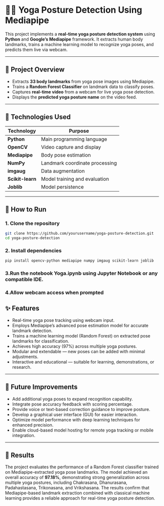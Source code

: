 # 🧘‍♀️ Yoga Posture Detection Using Mediapipe

This project implements a **real-time yoga posture detection system** using **Python** and **Google’s Mediapipe** framework. It extracts human body landmarks, trains a machine learning model to recognize yoga poses, and predicts them live via webcam.

---

## 🧠 Project Overview

- Extracts **33 body landmarks** from yoga pose images using Mediapipe.  
- Trains a **Random Forest Classifier** on landmark data to classify poses.  
- Captures **real-time video** from a webcam for live yoga pose detection.  
- Displays the **predicted yoga posture name** on the video feed.

---

## 🧰 Technologies Used

| Technology | Purpose |
|-------------|----------|
| **Python** | Main programming language |
| **OpenCV** | Video capture and display |
| **Mediapipe** | Body pose estimation |
| **NumPy** | Landmark coordinate processing |
| **imgaug** | Data augmentation |
| **Scikit-learn** | Model training and evaluation |
| **Joblib** | Model persistence |

---

## 🚀 How to Run

### 1. Clone the repository
```bash
git clone https://github.com/yourusername/yoga-posture-detection.git
cd yoga-posture-detection
```

### 2. Install dependencies
```bash
pip install opencv-python mediapipe numpy imgaug scikit-learn joblib
```
### 3.Run the notebook Yoga.ipynb using Jupyter Notebook or any compatible IDE.
### 4.Allow webcam access when prompted

## ✨ Features

- Real-time yoga pose tracking using webcam input.  
- Employs Mediapipe’s advanced pose estimation model for accurate landmark detection.  
- Trains a machine learning model (Random Forest) on extracted pose landmarks for classification.  
- Achieves high accuracy (97%) across multiple yoga postures.  
- Modular and extendable — new poses can be added with minimal adjustments.  
- Interactive and educational — suitable for learning, demonstrations, or research.  

---

## 📌 Future Improvements

- Add additional yoga poses to expand recognition capability.  
- Integrate pose accuracy feedback with scoring percentage.  
- Provide voice or text-based correction guidance to improve posture.  
- Develop a graphical user interface (GUI) for easier interaction.  
- Optimize model performance with deep learning techniques for enhanced precision.  
- Enable cloud-based model hosting for remote yoga tracking or mobile integration.

---

## 🧾 Results

The project evaluates the performance of a Random Forest classifier trained on Mediapipe-extracted yoga pose landmarks. The model achieved an overall accuracy of **97.18%**, demonstrating strong generalization across multiple yoga postures, including Chakrasana, Dhanurasana, Padahastasana, Trikonasana, and Vrikshasana. The results confirm that Mediapipe-based landmark extraction combined with classical machine learning provides a reliable approach for real-time yoga posture detection.

